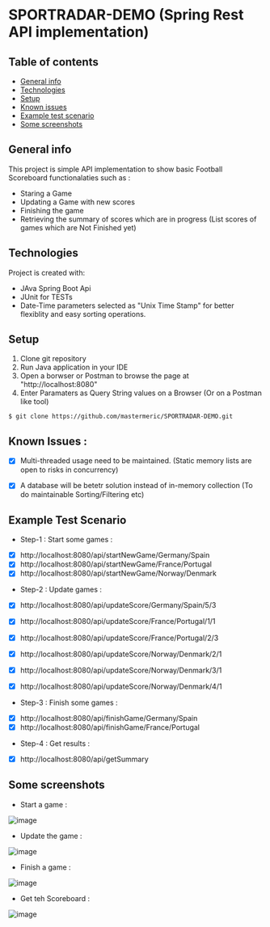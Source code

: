 # SPORTRADAR-DEMO (Spring Rest API implementation)

## Table of contents
* [General info](#general-info)
* [Technologies](#technologies)
* [Setup](#setup)
* [Known issues](#known-issues)
* [Example test scenario](#example-test-scenario)
* [Some screenshots](#some-screenshots)



## General info
This project is simple API implementation to show basic Football Scoreboard functionalaties such as :
* Staring a Game
* Updating a Game with new scores
* Finishing the game
* Retrieving the summary of scores which are in progress (List scores of games which are Not Finished yet)

	
## Technologies
Project is created with:
* JAva Spring Boot Api
* JUnit for TESTs
* Date-Time parameters selected as "Unix Time Stamp" for better flexiblity and easy sorting operations.
	
## Setup
1. Clone git repository 
2. Run Java application in your IDE
3. Open a borwser or Postman to browse the page at "http://localhost:8080"
4. Enter Paramaters as Query String values on a Browser (Or on a Postman like tool)

```
$ git clone https://github.com/mastermeric/SPORTRADAR-DEMO.git
```


## Known Issues :
- [x] Multi-threaded usage need to be maintained. (Static memory lists are open to risks in concurrency)
- [x] A database will be betetr solution instead of in-memory collection (To do maintainable Sorting/Filtering etc)


## Example Test Scenario 
* Step-1 : Start some games :
- [x] http://localhost:8080/api/startNewGame/Germany/Spain
- [x] http://localhost:8080/api/startNewGame/France/Portugal
- [x] http://localhost:8080/api/startNewGame/Norway/Denmark

* Step-2 : Update games :
- [x] http://localhost:8080/api/updateScore/Germany/Spain/5/3
- [x] http://localhost:8080/api/updateScore/France/Portugal/1/1
- [x] http://localhost:8080/api/updateScore/France/Portugal/2/3
- [x] http://localhost:8080/api/updateScore/Norway/Denmark/2/1
- [x] http://localhost:8080/api/updateScore/Norway/Denmark/3/1
- [x] http://localhost:8080/api/updateScore/Norway/Denmark/4/1


* Step-3 : Finish some games :
- [x] http://localhost:8080/api/finishGame/Germany/Spain
- [x] http://localhost:8080/api/finishGame/France/Portugal

* Step-4 : Get results :
- [x] http://localhost:8080/api/getSummary


## Some screenshots
* Start a game :

![image](https://user-images.githubusercontent.com/49819371/236708905-d96df803-67b7-4f63-a7cc-e17c71dabd03.png)

* Update the game :

![image](https://user-images.githubusercontent.com/49819371/236708955-049e4d82-3279-4b0f-8396-0ddaa41d16bc.png)

* Finish a game :

![image](https://user-images.githubusercontent.com/49819371/236709010-181a867d-5fb3-4efe-a4f5-f5ba4c67b003.png)


* Get teh Scoreboard :

![image](https://user-images.githubusercontent.com/49819371/236709099-345d4834-6108-496c-910f-018baaeb58f8.png)


